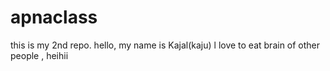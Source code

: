 # apnaclass
this is my 2nd repo.
hello, my name is Kajal(kaju)
l love to eat brain of other people , heihii
